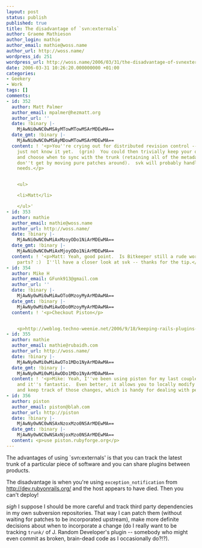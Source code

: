 ```yaml
---
layout: post
status: publish
published: true
title: The disadvantage of `svn:externals`
author: Graeme Mathieson
author_login: mathie
author_email: mathie@woss.name
author_url: http://woss.name/
wordpress_id: 251
wordpress_url: http://woss.name/2006/03/31/the-disadvantage-of-svnexternals/
date: 2006-03-31 10:26:20.000000000 +01:00
categories:
- Geekery
- Work
tags: []
comments:
- id: 352
  author: Matt Palmer
  author_email: mpalmer@hezmatt.org
  author_url: ''
  date: !binary |-
    MjAwNi0wNC0wMSAyMTowMTowMSArMDEwMA==
  date_gmt: !binary |-
    MjAwNi0wNC0wMSAyMDowMTowMSArMDEwMA==
  content: ! '<p>You''re crying out for distributed revision control -- you might
    just not know it yet.  (grin)  You could then trivially keep your own repositories,
    and choose when to sync with the trunk (retaining all of the metadata, which you
    don''t get by moving pure patches around).  svk will probably handle most of your
    needs.</p>


    <ul>

    <li>Matt</li>

    </ul>'
- id: 353
  author: mathie
  author_email: mathie@woss.name
  author_url: http://woss.name/
  date: !binary |-
    MjAwNi0wNC0wMiAxMzoyODo1NiArMDEwMA==
  date_gmt: !binary |-
    MjAwNi0wNC0wMiAxMjoyODo1NiArMDEwMA==
  content: ! '<p>Matt: Yeah, good point.  Is Bitkeeper still a rude word ''round these
    parts? :)  I''ll have a closer look at svk -- thanks for the tip.</p>'
- id: 354
  author: Mike H
  author_email: GFunk913@gmail.com
  author_url: ''
  date: !binary |-
    MjAwNy0wMi0wMiAwOTo0MzoyMyArMDAwMA==
  date_gmt: !binary |-
    MjAwNy0wMi0wMiAwODo0MzoyMyArMDAwMA==
  content: ! '<p>Checkout Piston</p>


    <p>http://weblog.techno-weenie.net/2006/9/18/keeping-rails-plugins-up-to-date</p>'
- id: 355
  author: mathie
  author_email: mathie@rubaidh.com
  author_url: http://woss.name/
  date: !binary |-
    MjAwNy0wMi0wMiAwOTo1MDo1NyArMDAwMA==
  date_gmt: !binary |-
    MjAwNy0wMi0wMiAwODo1MDo1NyArMDAwMA==
  content: ! '<p>Mike: Yeah, I''ve been using piston for my last couple of projects
    and it''s fantastic.  Even better, it allows you to locally modify the plugins
    and keep track of those changes, which is handy for dealing with pending bugfixes.</p>'
- id: 356
  author: piston
  author_email: piston@blah.com
  author_url: http://piston
  date: !binary |-
    MjAwNy0wNC0wNSAxNzoxMzo0NSArMDEwMA==
  date_gmt: !binary |-
    MjAwNy0wNC0wNSAxNjoxMzo0NSArMDEwMA==
  content: <p>use piston.rubyforge.org</p>
---
```

The advantages of using `svn:externals' is that you can track the latest trunk of a particular piece of software and you can share plugins between products.

The disadvantage is when you're using `exception_notification` from http://dev.rubyonrails.org/ and the host appears to have died.  Then you can't deploy!

*sigh* I suppose I should be more careful and track third party dependencies in my own subversion repositories.  That way I can patch them (without waiting for patches to be incorporated upstream), make more definite decisions about when to incorporate a change (do I really want to be tracking `trunk/` of J. Random Developer's plugin -- somebody who might even commit as broken, brain-dead code as I occasionally do?!?).
